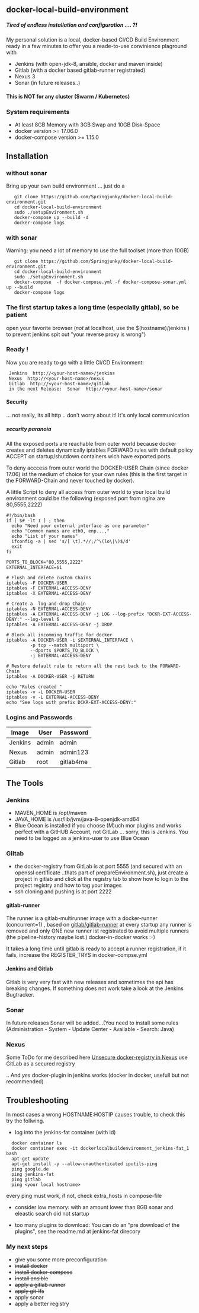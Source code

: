 ## docker-local-build-environment

##### Tired of endless installation and configuration .... ?!

My personal solution is a local, docker-based CI/CD Build Environment ready in a few minutes to offer you a reade-to-use convinience plaground with
* Jenkins (with open-jdk-8, ansible, docker and maven inside)
* Gitlab (with a docker based gitlab-runner registrated)
* Nexus 3
* Sonar (in future releases..)


#### This is NOT for any cluster (Swarm / Kubernetes)

### System requirements
* At least 8GB Memory with 3GB Swap and 10GB Disk-Space
* docker version >= 17.06.0
* docker-compose version >= 1.15.0

## Installation
### without sonar
Bring up your own build environment ... just do a
```
   git clone https://github.com/Springjunky/docker-local-build-environment.git
   cd docker-local-build-environment
   sudo ./setupEnvironment.sh
   docker-compose up --build -d
   docker-compose logs
```

### with sonar
Warning: you need a lot of memory to use the full toolset (more than 10GB)
```
   git clone https://github.com/Springjunky/docker-local-build-environment.git
   cd docker-local-build-environment
   sudo ./setupEnvironment.sh
   docker-compose  -f docker-compose.yml -f docker-compose-sonar.yml up --build
   docker-compose logs
```




### The first startup takes a long time (especially gitlab), so be patient

open your favorite browser (_not_ at localhost, use the $(hostname)/jenkins )
to prevent jenkins spit out "your reverse proxy is wrong")

### Ready !

Now you are ready to go with a little CI/CD Environment:
```
 Jenkins  http://<your-host-name>/jenkins
 Nexus  http://<your-host-name>/nexus
 Gitlab  http://<your-host-name>/gitlab
 in the next Release:  Sonar  http://<your-host-name>/sonar
```
#### Security
... not really, its all http .. don't worry about it! It's only local communication

##### security paranoia
All the exposed ports are reachable from outer world because docker creates and deletes dynamically iptables FORWARD rules with default policy ACCEPT on startup/shutdown containers wich have exported ports.

To deny acccess from outer world the DOCKER-USER Chain (since docker 17.06) ist the medium of choice for your own rules (this is the first target in the FORWARD-Chain and never touched by docker).

A little Script to deny all access from outer world to your local build environment could be the following (exposed port from nginx are 80,5555,2222)
```
#!/bin/bash
if [ $# -lt 1 ] ; then
  echo "Need your external interface as one parameter"
  echo "Common names are eth0, enp...,"
  echo "List of your names"
  ifconfig -a | sed 's/[ \t].*//;/^\(lo\|\)$/d'
  exit
fi

PORTS_TO_BLOCK="80,5555,2222"
EXTERNAL_INTERFACE=$1

# Flush and delete custom Chains
iptables -F DOCKER-USER
iptables -F EXTERNAL-ACCESS-DENY
iptables -X EXTERNAL-ACCESS-DENY

# Create a  log-and-drop Chain
iptables -N EXTERNAL-ACCESS-DENY
iptables -A EXTERNAL-ACCESS-DENY -j LOG --log-prefix "DCKR-EXT-ACCESS-DENY:" --log-level 6
iptables -A EXTERNAL-ACCESS-DENY -j DROP

# Block all incomming traffic for docker
iptables -A DOCKER-USER -i $EXTERNAL_INTERFACE \
         -p tcp --match multiport \
         --dports $PORTS_TO_BLOCK \
         -j EXTERNAL-ACCESS-DENY

# Restore default rule to return all the rest back to the FORWARD-Chain
iptables -A DOCKER-USER -j RETURN

echo "Rules created "
iptables -v -L DOCKER-USER
iptables -v -L EXTERNAL-ACCESS-DENY
echo "See logs with prefix DCKR-EXT-ACCESS-DENY:"
```


### Logins and Passwords

|Image  |  User  |  Password |
|---|---|---|
|Jenkins| admin| admin |
|Nexus   | admin | admin123 |
|Gitlab  | root  | gitlab4me |

## The Tools
### Jenkins

* MAVEN_HOME is /opt/maven
* JAVA_HOME is /usr/lib/jvm/java-8-openjdk-amd64
* Blue Ocean is installed if you choose (M)uch mor plugins and works perfect with a GitHUB Account, not GitLab ... sorry, this is Jenkins.
  You need to be logged as a jenkins-user to use Blue Ocean

###  Giltab

* the docker-registry from GitLab is at port 5555 (and secured with an openssl certificate ..thats part of
  prepareEnvironment.sh), just create a project in gitlab and click at the  registry tab to show
  how to login to the project registry and how to tag your images
* ssh cloning and pushing is at port 2222

#### gitlab-runner
The runner is a gitlab-multirunner image with a docker-runner (concurrent=1) , based on [gitlab/gitlab-runner][2]  at every startup any runner is removed and only ONE new runner ist registrated to avoid multiple runners  (the pipeline-history maybe lost.) docker-in-docker works :-)

It takes a long time until gitlab is ready to accept a runner registration, if it fails, increase the REGISTER_TRYS in docker-compse.yml


#### Jenkins and Gitlab

Gitlab is very very fast with new releases and sometimes the api has breaking changes. If something does not work take a look at the Jenkins Bugtracker.

### Sonar
In future releases Sonar will be added...(You need to install some rules (Administration - System - Update Center - Available - Search: Java)

### Nexus
Some ToDo for me described here
[Unsecure docker-registry in Nexus][1]
use GitLab as a secured registry

..
And _yes_ docker-plugin in jenkins works (docker in docker, usefull but not recommended)

## Troubleshooting

In most cases a wrong HOSTNAME:HOSTIP causes trouble, to check this try the follwing.
* log into the jenkins-fat container (with id)
```
  docker container ls
  docker container exec -it dockerlocalbuildenvironment_jenkins-fat_1 bash
  apt-get update
  apt-get install -y --allow-unauthenticated iputils-ping
  ping google.de
  ping jenkins-fat
  ping gitlab
  ping <your local hostname>
```
every ping must work, if not, check extra_hosts in compose-file

* consider low memory:
  with an amount lower than 8GB sonar and eleastic search did not startup

* too many plugins to download:
  You can do an "pre download of the plugins", see the readme.md at jenkins-fat direcory


### My next steps

* give you some more preconfiguration
* ~~install docker~~
* ~~install docker-compose~~
* ~~install ansible~~
* ~~apply a gitlab runner~~
* ~~apply git-lfs~~
* apply sonar
* apply a better registry



[1]: https://support.sonatype.com/hc/en-us/articles/217542177-Using-Self-Signed-Certificates-with-Nexus-Repository-Manager-and-Docker-Daemon
[2]: https://hub.docker.com/r/gitlab/gitlab-runner/
